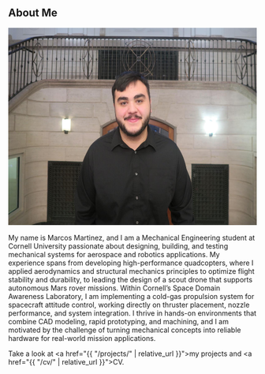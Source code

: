
## About Me

<img src="assets/images/mam839_headshot.jpg" alt="Profile Picture" width="600" height="400">


My name is Marcos Martinez, and I am a Mechanical Engineering student at Cornell University passionate about designing, building, and testing mechanical systems for aerospace and robotics applications. My experience spans from developing high-performance quadcopters, where I applied aerodynamics and structural mechanics principles to optimize flight stability and durability, to leading the design of a scout drone that supports autonomous Mars rover missions. Within Cornell’s Space Domain Awareness Laboratory, I am implementing a cold-gas propulsion system for spacecraft attitude control, working directly on thruster placement, nozzle performance, and system integration. I thrive in hands-on environments that combine CAD modeling, rapid prototyping, and  machining, and I am motivated by the challenge of turning mechanical concepts into reliable hardware for real-world mission applications.

Take a look at <a href="{{ "/projects/" | relative_url }}">my projects</a> and <a href="{{ "/cv/" | relative_url }}">CV</a>.